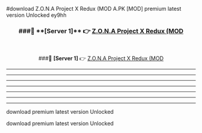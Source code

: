 #download Z.O.N.A Project X Redux (MOD A.PK [MOD] premium latest version Unlocked ey9hh 



<div align="center">
<h3>###🔹 **[Server 1]** 👉 <a href="https://download1apk.web.app/">Z.O.N.A Project X Redux (MOD</a></h3><br>


###🔹 **[Server 1]** 👉 <a href="https://download1apk.web.app/">Z.O.N.A Project X Redux (MOD</a></h3>
</div>



----------------------------------------------------------

----------------------------------------------------------

----------------------------------------------------------

----------------------------------------------------------

----------------------------------------------------------

----------------------------------------------------------

----------------------------------------------------------

download premium latest version Unlocked

download premium latest version Unlocked
